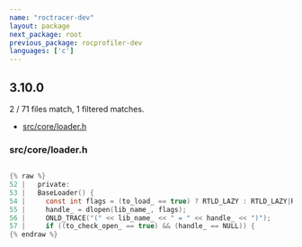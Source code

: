 ```yaml
---
name: "roctracer-dev"
layout: package
next_package: root
previous_package: rocprofiler-dev
languages: ['c']
---
```

## 3.10.0
2 / 71 files match, 1 filtered matches.

 - [src/core/loader.h](#srccoreloaderh)

### src/core/loader.h

```c

{% raw %}
52 |   private:
53 |   BaseLoader() {
54 |     const int flags = (to_load_ == true) ? RTLD_LAZY : RTLD_LAZY|RTLD_NOLOAD;
55 |     handle_ = dlopen(lib_name_, flags);
56 |     ONLD_TRACE("(" << lib_name_ << " = " << handle_ << ")");
57 |     if ((to_check_open_ == true) && (handle_ == NULL)) {
{% endraw %}

```